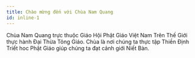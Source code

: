 ```yaml
---
title: Chào mừng đến với Chùa Nam Quang
id: inline-1
---
```

Chùa Nam Quang trực thuộc Giáo Hội Phật Giáo Việt Nam Trên Thế Giới thực hành Đại Thừa Tông Giáo. Chùa là nơi chúng ta thực tập Thiền Định Triết hoc Phật Giáo giúp chúng ta đạt cảnh giới Niết Bàn.